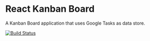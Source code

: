 # React Kanban Board
A Kanban Board application that uses Google Tasks as data store.

[![Build Status](https://travis-ci.org/wellingtonsampaio/react-kanban-board.svg?branch=master)](https://travis-ci.org/wellingtonsampaio/react-kanban-board)
